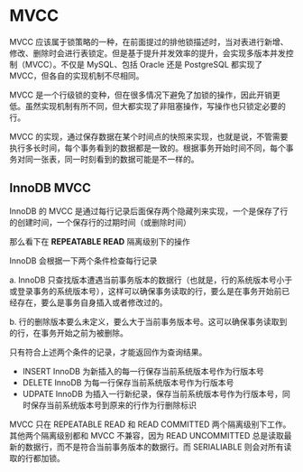 # MVCC

MVCC 应该属于锁策略的一种，在前面提过的排他锁描述时，当对表进行新增、修改、删除时会进行表锁定。但是基于提升并发效率的提升，会实现多版本并发控制（MVCC）。不仅是 MySQL、包括 Oracle 还是 PostgreSQL 都实现了 MVCC，但各自的实现机制不尽相同。

MVCC 是一个行级锁的变种，但在很多情况下避免了加锁的操作，因此开销更低。虽然实现机制有所不同，但大都实现了非阻塞操作，写操作也只锁定必要的行。

MVCC 的实现，通过保存数据在某个时间点的快照来实现，也就是说，不管需要执行多长时间，每个事务看到的数据都是一致的。根据事务开始时间不同，每个事务对同一张表，同一时刻看到的数据可能是不一样的。

## InnoDB MVCC

InnoDB 的 MVCC 是通过每行记录后面保存两个隐藏列来实现，一个是保存了行的创建时间，一个保存行的过期时间（或删除时间）



那么看下在 **REPEATABLE READ** 隔离级别下的操作

InnoDB 会根据一下两个条件检查每行记录

a. InnoDB 只查找版本遭遇当前事务版本的数据行（也就是，行的系统版本号小于或登录事务的系统版本号），这样可以确保事务读取的行，要么是在事务开始前已经存在，要么是事务自身插入或者修改过的。

b. 行的删除版本要么未定义，要么大于当前事务版本号。这可以确保事务读取到的行，在事务开始之前为被删除。

只有符合上述两个条件的记录，才能返回作为查询结果。

* INSERT InnoDB 为新插入的每一行保存当前系统版本号作为行版本号
* DELETE InnoDB 为每一行保存当前系统版本号作为行版本号
* UDPATE InnoDB 为插入一行新纪录，保存当前系统版本号作为行版本号，同时保存当前系统版本号到原来的行作为行删除标识



MVCC 只在 REPEATABLE READ 和 READ COMMITTED 两个隔离级别下工作。其他两个隔离级别都和 MVCC 不兼容，因为 READ UNCOMMITTED 总是读取最新的数据行，而不是符合当前事务版本的数据行。而 SERIALIABLE 则会对所有读取的行都加锁。